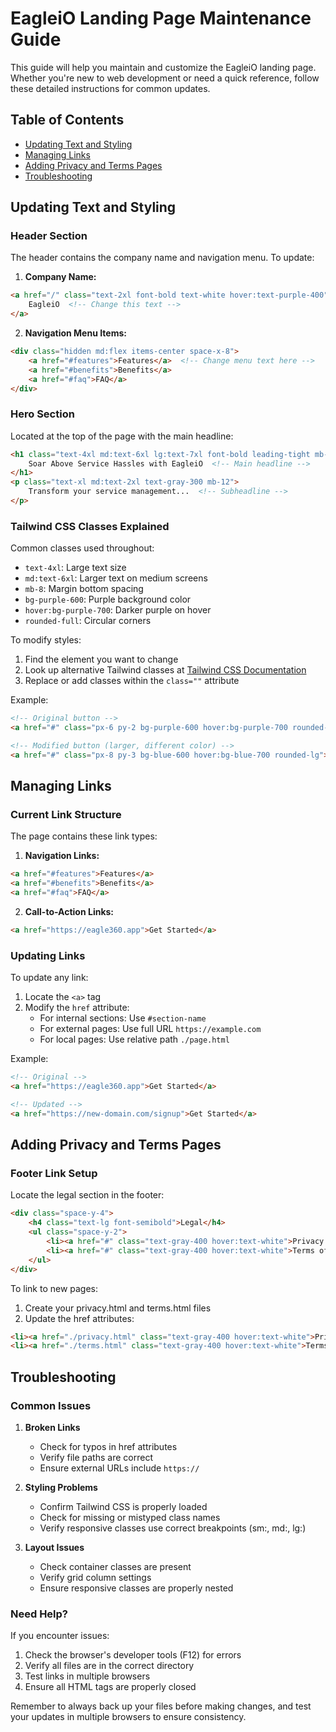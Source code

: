 # EagleiO Landing Page Maintenance Guide

This guide will help you maintain and customize the EagleiO landing page. Whether you're new to web development or need a quick reference, follow these detailed instructions for common updates.

## Table of Contents
- [Updating Text and Styling](#updating-text-and-styling)
- [Managing Links](#managing-links)
- [Adding Privacy and Terms Pages](#adding-privacy-and-terms-pages)
- [Troubleshooting](#troubleshooting)

## Updating Text and Styling

### Header Section
The header contains the company name and navigation menu. To update:

1. **Company Name:**
```html
<a href="/" class="text-2xl font-bold text-white hover:text-purple-400">
    EagleiO  <!-- Change this text -->
</a>
```

2. **Navigation Menu Items:**
```html
<div class="hidden md:flex items-center space-x-8">
    <a href="#features">Features</a>  <!-- Change menu text here -->
    <a href="#benefits">Benefits</a>
    <a href="#faq">FAQ</a>
</div>
```

### Hero Section
Located at the top of the page with the main headline:

```html
<h1 class="text-4xl md:text-6xl lg:text-7xl font-bold leading-tight mb-8">
    Soar Above Service Hassles with EagleiO  <!-- Main headline -->
</h1>
<p class="text-xl md:text-2xl text-gray-300 mb-12">
    Transform your service management...  <!-- Subheadline -->
</p>
```

### Tailwind CSS Classes Explained
Common classes used throughout:
- `text-4xl`: Large text size
- `md:text-6xl`: Larger text on medium screens
- `mb-8`: Margin bottom spacing
- `bg-purple-600`: Purple background color
- `hover:bg-purple-700`: Darker purple on hover
- `rounded-full`: Circular corners

To modify styles:
1. Find the element you want to change
2. Look up alternative Tailwind classes at [Tailwind CSS Documentation](https://tailwindcss.com/docs)
3. Replace or add classes within the `class=""` attribute

Example:
```html
<!-- Original button -->
<a href="#" class="px-6 py-2 bg-purple-600 hover:bg-purple-700 rounded-full">

<!-- Modified button (larger, different color) -->
<a href="#" class="px-8 py-3 bg-blue-600 hover:bg-blue-700 rounded-lg">
```

## Managing Links

### Current Link Structure
The page contains these link types:

1. **Navigation Links:**
```html
<a href="#features">Features</a>
<a href="#benefits">Benefits</a>
<a href="#faq">FAQ</a>
```

2. **Call-to-Action Links:**
```html
<a href="https://eagle360.app">Get Started</a>
```

### Updating Links
To update any link:

1. Locate the `<a>` tag
2. Modify the `href` attribute:
   - For internal sections: Use `#section-name`
   - For external pages: Use full URL `https://example.com`
   - For local pages: Use relative path `./page.html`

Example:
```html
<!-- Original -->
<a href="https://eagle360.app">Get Started</a>

<!-- Updated -->
<a href="https://new-domain.com/signup">Get Started</a>
```

## Adding Privacy and Terms Pages

### Footer Link Setup
Locate the legal section in the footer:

```html
<div class="space-y-4">
    <h4 class="text-lg font-semibold">Legal</h4>
    <ul class="space-y-2">
        <li><a href="#" class="text-gray-400 hover:text-white">Privacy Policy</a></li>
        <li><a href="#" class="text-gray-400 hover:text-white">Terms of Service</a></li>
    </ul>
</div>
```

To link to new pages:

1. Create your privacy.html and terms.html files
2. Update the href attributes:

```html
<li><a href="./privacy.html" class="text-gray-400 hover:text-white">Privacy Policy</a></li>
<li><a href="./terms.html" class="text-gray-400 hover:text-white">Terms of Service</a></li>
```

## Troubleshooting

### Common Issues

1. **Broken Links**
   - Check for typos in href attributes
   - Verify file paths are correct
   - Ensure external URLs include `https://`

2. **Styling Problems**
   - Confirm Tailwind CSS is properly loaded
   - Check for missing or mistyped class names
   - Verify responsive classes use correct breakpoints (sm:, md:, lg:)

3. **Layout Issues**
   - Check container classes are present
   - Verify grid column settings
   - Ensure responsive classes are properly nested

### Need Help?
If you encounter issues:
1. Check the browser's developer tools (F12) for errors
2. Verify all files are in the correct directory
3. Test links in multiple browsers
4. Ensure all HTML tags are properly closed

Remember to always back up your files before making changes, and test your updates in multiple browsers to ensure consistency.